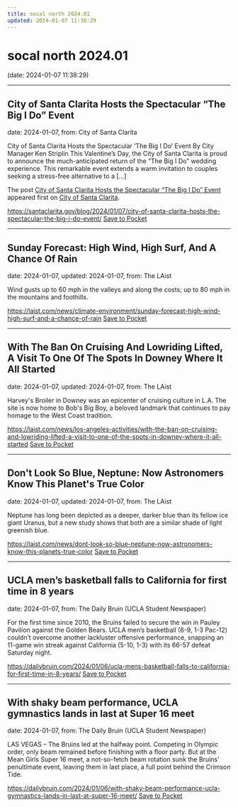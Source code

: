 ```yaml
---
title: socal north 2024.01
updated: 2024-01-07 11:38:29
---
```


# socal north 2024.01

(date: 2024-01-07 11:38:29)

---

## City of Santa Clarita Hosts the Spectacular “The Big I Do” Event

date: 2024-01-07, from: City of Santa Clarita

<p>City of Santa Clarita Hosts the Spectacular &#8216;The Big I Do&#8217; Event By City Manager Ken Striplin This Valentine’s Day, the City of Santa Clarita is proud to announce the much-anticipated return of the &#8220;The Big I Do&#8221; wedding experience. This remarkable event extends a warm invitation to couples seeking a stress-free alternative to a [&#8230;]</p>
<p>The post <a href="https://santaclarita.gov/blog/2024/01/07/city-of-santa-clarita-hosts-the-spectacular-the-big-i-do-event/">City of Santa Clarita Hosts the Spectacular &#8220;The Big I Do&#8221; Event</a> appeared first on <a href="https://santaclarita.gov">City of Santa Clarita</a>.</p>


<span class="feed-item-link">
<a href="https://santaclarita.gov/blog/2024/01/07/city-of-santa-clarita-hosts-the-spectacular-the-big-i-do-event/">https://santaclarita.gov/blog/2024/01/07/city-of-santa-clarita-hosts-the-spectacular-the-big-i-do-event/</a> <a href="https://getpocket.com/save" class="pocket-btn" data-lang="en" data-save-url="https://santaclarita.gov/blog/2024/01/07/city-of-santa-clarita-hosts-the-spectacular-the-big-i-do-event/">Save to Pocket</a>
</span>

---

## Sunday Forecast: High Wind, High Surf, And A Chance Of Rain

date: 2024-01-07, updated: 2024-01-07, from: The LAist

Wind gusts up to 60 mph in the valleys and along the costs; up to 80 mph in the mountains and foothills.

<span class="feed-item-link">
<a href="https://laist.com/news/climate-environment/sunday-forecast-high-wind-high-surf-and-a-chance-of-rain">https://laist.com/news/climate-environment/sunday-forecast-high-wind-high-surf-and-a-chance-of-rain</a> <a href="https://getpocket.com/save" class="pocket-btn" data-lang="en" data-save-url="https://laist.com/news/climate-environment/sunday-forecast-high-wind-high-surf-and-a-chance-of-rain">Save to Pocket</a>
</span>

---

## With The Ban On Cruising And Lowriding Lifted, A Visit To One Of The Spots In Downey Where It All Started

date: 2024-01-07, updated: 2024-01-07, from: The LAist

Harvey's Broiler in Downey was an epicenter of cruising culture in L.A. The site is now home to Bob's Big Boy, a beloved landmark that continues to pay homage to the West Coast tradition.

<span class="feed-item-link">
<a href="https://laist.com/news/los-angeles-activities/with-the-ban-on-cruising-and-lowriding-lifted-a-visit-to-one-of-the-spots-in-downey-where-it-all-started">https://laist.com/news/los-angeles-activities/with-the-ban-on-cruising-and-lowriding-lifted-a-visit-to-one-of-the-spots-in-downey-where-it-all-started</a> <a href="https://getpocket.com/save" class="pocket-btn" data-lang="en" data-save-url="https://laist.com/news/los-angeles-activities/with-the-ban-on-cruising-and-lowriding-lifted-a-visit-to-one-of-the-spots-in-downey-where-it-all-started">Save to Pocket</a>
</span>

---

## Don't Look So Blue, Neptune: Now Astronomers Know This Planet's True Color

date: 2024-01-07, updated: 2024-01-07, from: The LAist

Neptune has long been depicted as a deeper, darker blue than its fellow ice giant Uranus, but a new study shows that both are a similar shade of light greenish blue.

<span class="feed-item-link">
<a href="https://laist.com/news/dont-look-so-blue-neptune-now-astronomers-know-this-planets-true-color">https://laist.com/news/dont-look-so-blue-neptune-now-astronomers-know-this-planets-true-color</a> <a href="https://getpocket.com/save" class="pocket-btn" data-lang="en" data-save-url="https://laist.com/news/dont-look-so-blue-neptune-now-astronomers-know-this-planets-true-color">Save to Pocket</a>
</span>

---

## UCLA men’s basketball falls to California for first time in 8 years

date: 2024-01-07, from: The Daily Bruin (UCLA Student Newspaper)

For the first time since 2010, the Bruins failed to secure the win in Pauley Pavilion against the Golden Bears.
UCLA men’s basketball (6-9, 1-3 Pac-12) couldn’t overcome another lackluster offensive performance, snapping an 11-game win streak against California (5-10, 1-3) with its 66-57 defeat Saturday night.

<span class="feed-item-link">
<a href="https://dailybruin.com/2024/01/06/ucla-mens-basketball-falls-to-california-for-first-time-in-8-years/">https://dailybruin.com/2024/01/06/ucla-mens-basketball-falls-to-california-for-first-time-in-8-years/</a> <a href="https://getpocket.com/save" class="pocket-btn" data-lang="en" data-save-url="https://dailybruin.com/2024/01/06/ucla-mens-basketball-falls-to-california-for-first-time-in-8-years/">Save to Pocket</a>
</span>

---

## With shaky beam performance, UCLA gymnastics lands in last at Super 16 meet

date: 2024-01-07, from: The Daily Bruin (UCLA Student Newspaper)

LAS VEGAS – The Bruins led at the halfway point.
Competing in Olympic order, only beam remained before finishing with a floor party.
But at the Mean Girls Super 16 meet, a not-so-fetch beam rotation sunk the Bruins’ penultimate event, leaving them in last place, a full point behind the Crimson Tide.

<span class="feed-item-link">
<a href="https://dailybruin.com/2024/01/06/with-shaky-beam-performance-ucla-gymnastics-lands-in-last-at-super-16-meet/">https://dailybruin.com/2024/01/06/with-shaky-beam-performance-ucla-gymnastics-lands-in-last-at-super-16-meet/</a> <a href="https://getpocket.com/save" class="pocket-btn" data-lang="en" data-save-url="https://dailybruin.com/2024/01/06/with-shaky-beam-performance-ucla-gymnastics-lands-in-last-at-super-16-meet/">Save to Pocket</a>
</span>



<script type="text/javascript">!function(d,i){if(!d.getElementById(i)){var j=d.createElement("script");j.id=i;j.src="https://widgets.getpocket.com/v1/j/btn.js?v=1";var w=d.getElementById(i);d.body.appendChild(j);}}(document,"pocket-btn-js");</script>

